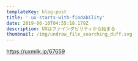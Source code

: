 ```yaml
---
templateKey: blog-post
title: ' ux-starts-with-findability'
date: 2019-06-10T04:55:18.179Z
description: UXはファインダビリティから始まる
thumbnail: /img/undraw_file_searching_duff.svg
---
```

https://uxmilk.jp/67659
